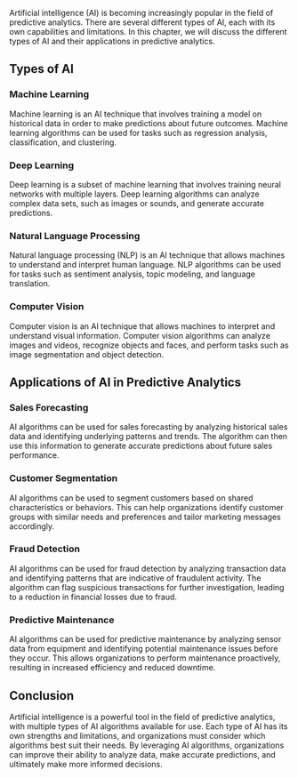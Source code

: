 
Artificial intelligence (AI) is becoming increasingly popular in the field of predictive analytics. There are several different types of AI, each with its own capabilities and limitations. In this chapter, we will discuss the different types of AI and their applications in predictive analytics.

Types of AI
-----------

### Machine Learning

Machine learning is an AI technique that involves training a model on historical data in order to make predictions about future outcomes. Machine learning algorithms can be used for tasks such as regression analysis, classification, and clustering.

### Deep Learning

Deep learning is a subset of machine learning that involves training neural networks with multiple layers. Deep learning algorithms can analyze complex data sets, such as images or sounds, and generate accurate predictions.

### Natural Language Processing

Natural language processing (NLP) is an AI technique that allows machines to understand and interpret human language. NLP algorithms can be used for tasks such as sentiment analysis, topic modeling, and language translation.

### Computer Vision

Computer vision is an AI technique that allows machines to interpret and understand visual information. Computer vision algorithms can analyze images and videos, recognize objects and faces, and perform tasks such as image segmentation and object detection.

Applications of AI in Predictive Analytics
------------------------------------------

### Sales Forecasting

AI algorithms can be used for sales forecasting by analyzing historical sales data and identifying underlying patterns and trends. The algorithm can then use this information to generate accurate predictions about future sales performance.

### Customer Segmentation

AI algorithms can be used to segment customers based on shared characteristics or behaviors. This can help organizations identify customer groups with similar needs and preferences and tailor marketing messages accordingly.

### Fraud Detection

AI algorithms can be used for fraud detection by analyzing transaction data and identifying patterns that are indicative of fraudulent activity. The algorithm can flag suspicious transactions for further investigation, leading to a reduction in financial losses due to fraud.

### Predictive Maintenance

AI algorithms can be used for predictive maintenance by analyzing sensor data from equipment and identifying potential maintenance issues before they occur. This allows organizations to perform maintenance proactively, resulting in increased efficiency and reduced downtime.

Conclusion
----------

Artificial intelligence is a powerful tool in the field of predictive analytics, with multiple types of AI algorithms available for use. Each type of AI has its own strengths and limitations, and organizations must consider which algorithms best suit their needs. By leveraging AI algorithms, organizations can improve their ability to analyze data, make accurate predictions, and ultimately make more informed decisions.
